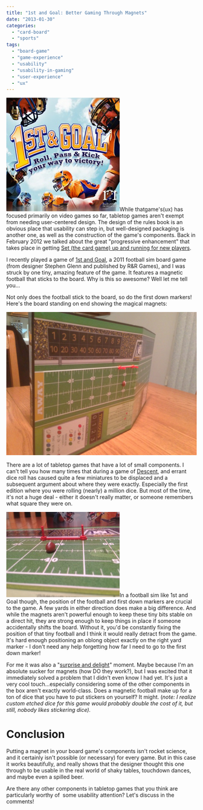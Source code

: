 ```yaml
---
title: "1st and Goal: Better Gaming Through Magnets"
date: "2013-01-30"
categories: 
  - "card-board"
  - "sports"
tags: 
  - "board-game"
  - "game-experience"
  - "usability"
  - "usability-in-gaming"
  - "user-experience"
  - "ux"
---
```


![Box art for 1st and Goal board game](images/cover-300x300.jpg)While thatgame's(ux) has focused primarily on video games so far, tabletop games aren't exempt from needing user-centered design. The design of the rules book is an obvious place that usability can step in, but well-designed packaging is another one, as well as the construction of the game's components. Back in February 2012 we talked about the great "progressive enhancement" that takes place in getting [Set (the card game) up and running for new players](http://www.thatgamesux.com/set-card-games-can-be-usable-too/).

I recently played a game of [1st and Goal](http://boardgamegeek.com/boardgame/95105/1st-goal), a 2011 football sim board game (from designer Stephen Glenn and published by R&R Games), and I was struck by one tiny, amazing feature of the game. It features a magnetic football that sticks to the board. Why is this so awesome? Well let me tell you...

Not only does the football stick to the board, so do the first down markers! Here's the board standing on end showing the magical magnets:

[![1st and Goal board standing on end](images/IMG_0799-e1359509264595-1024x768.jpg)](http://www.thatgamesux.com/wp-content/uploads/2013/01/IMG_0799-e1359509264595.jpg)

There are a lot of tabletop games that have a lot of small components. I can't tell you how many times that during a game of [Descent](http://boardgamegeek.com/boardgame/17226/descent-journeys-in-the-dark), and errant dice roll has caused quite a few miniatures to be displaced and a subsequent argument about where they were exactly. Especially the first edition where you were rolling (nearly) a million dice. But most of the time, it's not a huge deal - either it doesn't really matter, or someone remembers what square they were on.

[![Closeup of football and down markers](images/IMG_0798-e1359511495141-300x225.jpg)](http://www.thatgamesux.com/1st-and-goal-better-gaming-through-magnets/img_0798/)In a football sim like 1st and Goal though, the position of the football and first down markers are crucial to the game. A few yards in either direction does make a big difference. And while the magnets aren't powerful enough to keep these tiny bits stable on a direct hit, they are strong enough to keep things in place if someone accidentally shifts the board. Without it, you'd be constantly fixing the position of that tiny football and I think it would really detract from the game. It's hard enough positioning an oblong object exactly on the right yard marker - I don't need any help forgetting how far I need to go to the first down marker!

For me it was also a "[surprise and delight](http://alistapart.com/article/personality-in-design)" moment. Maybe because I'm an absolute sucker for magnets (how DO they work?), but I was excited that it immediately solved a problem that I didn't even know I had yet. It's just a very cool touch...especially considering some of the other components in the box aren't exactly world-class. Does a magnetic football make up for a ton of dice that you have to put stickers on yourself? It might. (_note: I realize custom etched dice for this game would probably double the cost of it, but still, nobody likes stickering dice)._

# Conclusion

Putting a magnet in your board game's components isn't rocket science, and it certainly isn't possible (or necessary) for every game. But in this case it works beautifully, and really shows that the designer thought this one through to be usable in the real world of shaky tables, touchdown dances, and maybe even a spilled beer.

Are there any other components in tabletop games that you think are particularly worthy of  some usability attention? Let's discuss in the comments!
